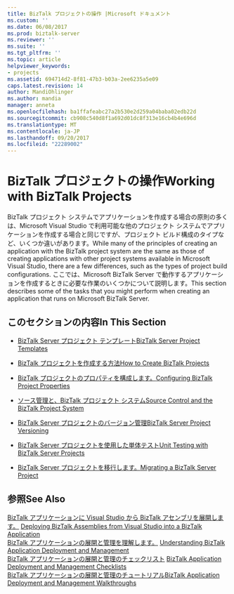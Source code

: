 ```yaml
---
title: BizTalk プロジェクトの操作 |Microsoft ドキュメント
ms.custom: ''
ms.date: 06/08/2017
ms.prod: biztalk-server
ms.reviewer: ''
ms.suite: ''
ms.tgt_pltfrm: ''
ms.topic: article
helpviewer_keywords:
- projects
ms.assetid: 694714d2-8f81-47b3-b03a-2ee6235a5e09
caps.latest.revision: 14
author: MandiOhlinger
ms.author: mandia
manager: anneta
ms.openlocfilehash: ba1ffafeabc27a2b530e2d259a04baba02edb22d
ms.sourcegitcommit: cb908c540d8f1a692d01dc8f313e16cb4b4e696d
ms.translationtype: MT
ms.contentlocale: ja-JP
ms.lasthandoff: 09/20/2017
ms.locfileid: "22289002"
---
```

# <a name="working-with-biztalk-projects"></a><span data-ttu-id="9fe46-102">BizTalk プロジェクトの操作</span><span class="sxs-lookup"><span data-stu-id="9fe46-102">Working with BizTalk Projects</span></span>
<span data-ttu-id="9fe46-103">BizTalk プロジェクト システムでアプリケーションを作成する場合の原則の多くは、Microsoft Visual Studio で利用可能な他のプロジェクト システムでアプリケーションを作成する場合と同じですが、プロジェクト ビルド構成のタイプなど、いくつか違いがあります。</span><span class="sxs-lookup"><span data-stu-id="9fe46-103">While many of the principles of creating an application with the BizTalk project system are the same as those of creating applications with other project systems available in Microsoft Visual Studio, there are a few differences, such as the types of project build configurations.</span></span> <span data-ttu-id="9fe46-104">ここでは、Microsoft BizTalk Server で動作するアプリケーションを作成するときに必要な作業のいくつかについて説明します。</span><span class="sxs-lookup"><span data-stu-id="9fe46-104">This section describes some of the tasks that you might perform when creating an application that runs on Microsoft BizTalk Server.</span></span>  
  
## <a name="in-this-section"></a><span data-ttu-id="9fe46-105">このセクションの内容</span><span class="sxs-lookup"><span data-stu-id="9fe46-105">In This Section</span></span>  
  
-   [<span data-ttu-id="9fe46-106">BizTalk Server プロジェクト テンプレート</span><span class="sxs-lookup"><span data-stu-id="9fe46-106">BizTalk Server Project Templates</span></span>](../core/biztalk-server-project-templates.md)  
  
-   [<span data-ttu-id="9fe46-107">BizTalk プロジェクトを作成する方法</span><span class="sxs-lookup"><span data-stu-id="9fe46-107">How to Create BizTalk Projects</span></span>](../core/how-to-create-biztalk-projects.md)  
  
-   [<span data-ttu-id="9fe46-108">BizTalk プロジェクトのプロパティを構成します。</span><span class="sxs-lookup"><span data-stu-id="9fe46-108">Configuring BizTalk Project Properties</span></span>](../core/configuring-biztalk-project-properties.md)  
  
-   [<span data-ttu-id="9fe46-109">ソース管理と、BizTalk プロジェクト システム</span><span class="sxs-lookup"><span data-stu-id="9fe46-109">Source Control and the BizTalk Project System</span></span>](../core/source-control-and-the-biztalk-project-system.md)  
  
-   [<span data-ttu-id="9fe46-110">BizTalk Server プロジェクトのバージョン管理</span><span class="sxs-lookup"><span data-stu-id="9fe46-110">BizTalk Server Project Versioning</span></span>](../core/biztalk-server-project-versioning.md)  
  
-   [<span data-ttu-id="9fe46-111">BizTalk Server プロジェクトを使用した単体テスト</span><span class="sxs-lookup"><span data-stu-id="9fe46-111">Unit Testing with BizTalk Server Projects</span></span>](../core/unit-testing-with-biztalk-server-projects.md)  
  
-   [<span data-ttu-id="9fe46-112">BizTalk Server プロジェクトを移行します。</span><span class="sxs-lookup"><span data-stu-id="9fe46-112">Migrating a BizTalk Server Project</span></span>](../core/migrating-a-biztalk-server-project.md)  
  
## <a name="see-also"></a><span data-ttu-id="9fe46-113">参照</span><span class="sxs-lookup"><span data-stu-id="9fe46-113">See Also</span></span>  
 <span data-ttu-id="9fe46-114">[BizTalk アプリケーションに Visual Studio から BizTalk アセンブリを展開します。](../core/deploying-biztalk-assemblies-from-visual-studio-into-a-biztalk-application.md) </span><span class="sxs-lookup"><span data-stu-id="9fe46-114">[Deploying BizTalk Assemblies from Visual Studio into a BizTalk Application](../core/deploying-biztalk-assemblies-from-visual-studio-into-a-biztalk-application.md) </span></span>  
 <span data-ttu-id="9fe46-115">[BizTalk アプリケーションの展開と管理を理解します。](../core/understanding-biztalk-application-deployment-and-management.md) </span><span class="sxs-lookup"><span data-stu-id="9fe46-115">[Understanding BizTalk Application Deployment and Management](../core/understanding-biztalk-application-deployment-and-management.md) </span></span>  
 <span data-ttu-id="9fe46-116">[BizTalk アプリケーションの展開と管理のチェックリスト](../core/biztalk-application-deployment-and-management-checklists.md) </span><span class="sxs-lookup"><span data-stu-id="9fe46-116">[BizTalk Application Deployment and Management Checklists](../core/biztalk-application-deployment-and-management-checklists.md) </span></span>  
 [<span data-ttu-id="9fe46-117">BizTalk アプリケーションの展開と管理のチュートリアル</span><span class="sxs-lookup"><span data-stu-id="9fe46-117">BizTalk Application Deployment and Management Walkthroughs</span></span>](http://msdn.microsoft.com/library/5321f8e0-1e2a-4ac4-a4a2-fc244071bc5b)